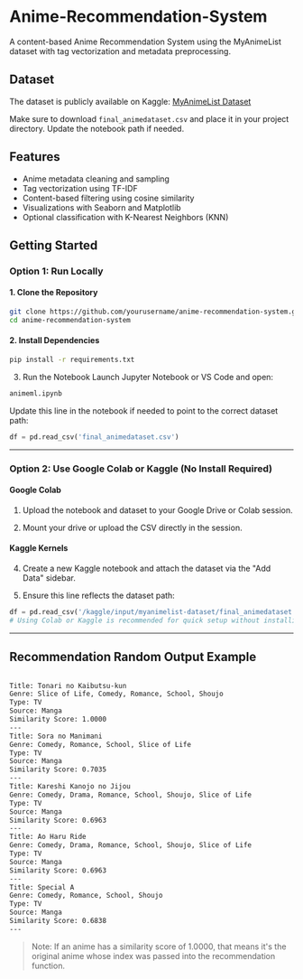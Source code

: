 # Anime-Recommendation-System
A content-based Anime Recommendation System using the MyAnimeList dataset with tag vectorization and metadata preprocessing.

## Dataset

The dataset is publicly available on Kaggle: [MyAnimeList Dataset](https://www.kaggle.com/datasets/dbdmobile/myanimelist-dataset?select=final_animedataset.csv)

Make sure to download `final_animedataset.csv` and place it in your project directory. Update the notebook path if needed.

## Features

- Anime metadata cleaning and sampling
- Tag vectorization using TF-IDF
- Content-based filtering using cosine similarity
- Visualizations with Seaborn and Matplotlib
- Optional classification with K-Nearest Neighbors (KNN)


## Getting Started

### Option 1: Run Locally

#### 1. Clone the Repository

```bash
git clone https://github.com/yourusername/anime-recommendation-system.git
cd anime-recommendation-system
```
#### 2. Install Dependencies
```bash
pip install -r requirements.txt
```

3. Run the Notebook
Launch Jupyter Notebook or VS Code and open:

```bash
animeml.ipynb
```
Update this line in the notebook if needed to point to the correct dataset path:

```python
df = pd.read_csv('final_animedataset.csv')
```

---

### Option 2: Use Google Colab or Kaggle (No Install Required)
#### Google Colab

1. Upload the notebook and dataset to your Google Drive or Colab session.

2. Mount your drive or upload the CSV directly in the session.

#### Kaggle Kernels

4. Create a new Kaggle notebook and attach the dataset via the "Add Data" sidebar.

5. Ensure this line reflects the dataset path:

```python
df = pd.read_csv('/kaggle/input/myanimelist-dataset/final_animedataset.csv')
# Using Colab or Kaggle is recommended for quick setup without installing anything locally.
```
---

## Recommendation Random Output Example
```bash

Title: Tonari no Kaibutsu-kun 
Genre: Slice of Life, Comedy, Romance, School, Shoujo
Type: TV
Source: Manga
Similarity Score: 1.0000 
---
Title: Sora no Manimani
Genre: Comedy, Romance, School, Slice of Life
Type: TV
Source: Manga
Similarity Score: 0.7035
---
Title: Kareshi Kanojo no Jijou
Genre: Comedy, Drama, Romance, School, Shoujo, Slice of Life
Type: TV
Source: Manga
Similarity Score: 0.6963
---
Title: Ao Haru Ride
Genre: Comedy, Drama, Romance, School, Shoujo, Slice of Life
Type: TV
Source: Manga
Similarity Score: 0.6963
---
Title: Special A
Genre: Comedy, Romance, School, Shoujo
Type: TV
Source: Manga
Similarity Score: 0.6838
---
```
> Note: If an anime has a similarity score of 1.0000, that means it's the original anime whose index was passed into the recommendation function.
